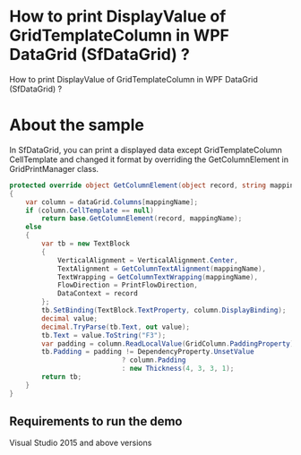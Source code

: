 # How to print DisplayValue of GridTemplateColumn in WPF DataGrid (SfDataGrid) ?

How to print DisplayValue of GridTemplateColumn in WPF DataGrid (SfDataGrid) ?

# About the sample

In SfDataGrid, you can print a displayed data except GridTemplateColumn CellTemplate and changed it format by overriding the GetColumnElement in GridPrintManager class.

```c#
protected override object GetColumnElement(object record, string mappingName)
{
    var column = dataGrid.Columns[mappingName];
    if (column.CellTemplate == null)
        return base.GetColumnElement(record, mappingName);
    else
    {
        var tb = new TextBlock
        {
            VerticalAlignment = VerticalAlignment.Center,
            TextAlignment = GetColumnTextAlignment(mappingName),
            TextWrapping = GetColumnTextWrapping(mappingName),
            FlowDirection = PrintFlowDirection,
            DataContext = record
        };
        tb.SetBinding(TextBlock.TextProperty, column.DisplayBinding);
        decimal value;
        decimal.TryParse(tb.Text, out value);
        tb.Text = value.ToString("F3");
        var padding = column.ReadLocalValue(GridColumn.PaddingProperty);
        tb.Padding = padding != DependencyProperty.UnsetValue
                            ? column.Padding
                            : new Thickness(4, 3, 3, 1);
        return tb;
    }
}
```
## Requirements to run the demo
 Visual Studio 2015 and above versions
